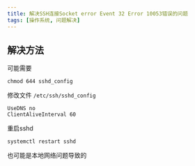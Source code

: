 ```yaml
---
title: 解决SSH连接Socket error Event 32 Error 10053错误的问题
tags: [操作系统, 问题解决]
---
```


## 解决方法

可能需要
```shell
chmod 644 sshd_config
```

修改文件
`/etc/ssh/sshd_config`

```
UseDNS no
ClientAliveInterval 60
```

重启sshd
```shell
systemctl restart sshd
```

也可能是本地网络问题导致的